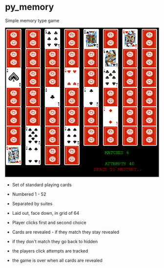 # py_memory

Simple memory type game

![alt text](https://github.com/phil-jonesQ/py_memory/blob/main/inplay2.PNG?raw=true)

* Set of standard playing cards

* Numbered 1 - 52

* Separated by suites

* Laid out, face down, in grid of 64

* Player clicks first and second choice

* Cards are revealed - if they match they stay revealed

* if they don't match they go back to hidden

* the players click attempts are tracked

* the game is over when all cards are revealed

